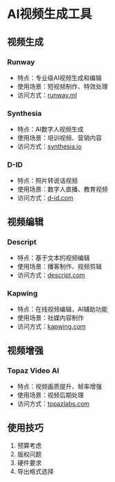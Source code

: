 # AI视频生成工具

## 视频生成
### Runway
- 特点：专业级AI视频生成和编辑
- 使用场景：短视频制作、特效处理
- 访问方式：[runway.ml](https://runway.ml)

### Synthesia
- 特点：AI数字人视频生成
- 使用场景：培训视频、营销内容
- 访问方式：[synthesia.io](https://www.synthesia.io)

### D-ID
- 特点：照片转说话视频
- 使用场景：数字人直播、教育视频
- 访问方式：[d-id.com](https://www.d-id.com)

## 视频编辑
### Descript
- 特点：基于文本的视频编辑
- 使用场景：播客制作、视频剪辑
- 访问方式：[descript.com](https://www.descript.com)

### Kapwing
- 特点：在线视频编辑，AI辅助功能
- 使用场景：社媒内容制作
- 访问方式：[kapwing.com](https://www.kapwing.com)

## 视频增强
### Topaz Video AI
- 特点：视频画质提升、帧率增强
- 使用场景：视频后期处理
- 访问方式：[topazlabs.com](https://www.topazlabs.com)

## 使用技巧
1. 预算考虑
2. 版权问题
3. 硬件要求
4. 导出格式选择
